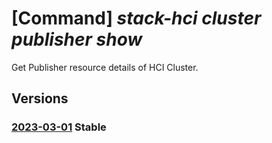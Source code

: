 # [Command] _stack-hci cluster publisher show_

Get Publisher resource details of HCI Cluster.

## Versions

### [2023-03-01](/Resources/mgmt-plane/L3N1YnNjcmlwdGlvbnMve30vcmVzb3VyY2Vncm91cHMve30vcHJvdmlkZXJzL21pY3Jvc29mdC5henVyZXN0YWNraGNpL2NsdXN0ZXJzL3t9L3B1Ymxpc2hlcnMve30=/2023-03-01.xml) **Stable**

<!-- mgmt-plane /subscriptions/{}/resourcegroups/{}/providers/microsoft.azurestackhci/clusters/{}/publishers/{} 2023-03-01 -->
